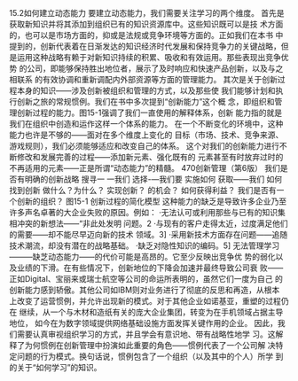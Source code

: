 15.2如何建立动态能力
要建立动态能力，我们需要关注学习的两个维度。
首先是获取新知识并将其添加到组织已有的知识资源库中。这些知识既可以是技
术方面的，也可以是市场方面的，抑或是法规或竞争环境等方面的。正如我们在本书
中提到的，创新代表着在日渐发达的知识经济时代发展和保持竞争力的关键战略，但
是运用这种战略有赖于对新知识持续的积累、吸收和有效运用。那些表现出竞争优势
的公司，即能够保持胜出地位者，展示了及时响应和快速产品创新，以及与之相联系
的有效协调和重新调配内外部资源等方面的管理能力。
其次是关于创新过程本身的知识——涉及创新被组织和管理的方式，以及那些使
我们能够计划和执行创新之旅的常规惯例。我们在书中多次提到“创新能力”这个概
念，即组织和管理创新过程的能力。图15-1强调了我们一直使用的解释体系，创新
能力指的就是我们在组织中创造和运作这样一个体系的能力。
在一个不断变化的环境中，这种能力也许是不够的——面对在多个维度上变化的
目标（市场、技术、竞争来源、游戏规则），我们必须能够适应和改变自己的体系。
这个对我们的创新能力进行不断修改和发展完善的过程——添加新元素、强化既有的
元素甚至有时放弃过时的不再适用的元素——正是所谓“动态能力”的精髓。
470创新管理（第6版）
我们是否有明确的创新战略
搜寻一
一我们
选择-—我们要
实施如何
获取——我们
如何找到创新
做什么？为什么？
实现创新？
的机会？
如何获得利益？
我们是否有一个创新的组织？
图15-1
创新过程的简化模型
这种能力的缺乏是导致许多企业乃至许多声名卓著的大企业失败的原因。例如：
·无法认可或利用那些与已有的知识集相冲突的新想法——“非此处发明
问题。2
·与现有的客户走得太近，过度满足他们的需要——却不能尽早迈向新的技术
领域。3]
·采用新技术方面存在问题——追随技术潮流，却没有潜在的战略基础。
·缺乏对隐性知识的编码。5]
无法管理学习———缺芝动态能力——的代价可能是高昂的。它至少反映出竞争优
势的弱化以及业绩的下滑。在有些情况下，创新地位的下降会加速并最终导致公司衰
败——正如Digital、宝丽来或瑞士航空等公司的命运所表明的，虽然它们一度为自己
的创新能力感到轿傲。其他公司如IBM则对业务进行了彻底的反思和再造，从根本
上改变了运营惯例，并允许出现新的模式。对于其他企业如诺基亚，重塑的过程仍在
继续，从一个与木材和造纸有关的庞大企业集团，转变为在手机领域占据主导地位，
如今在为数字领域提供网络基础设施方面发挥关键作用的企业。
因此，我们需要认真审视组织学习的方式，并且学会有意识地、带有战略性地学
习。这解释了为何惯例在创新管理中扮演如此重要的角色——惯例代表了一个公司解
决特定问题的行为模式。换句话说，惯例包含了一个组织（以及其中的个人）所学
到的关于“如何学习”的知识。
